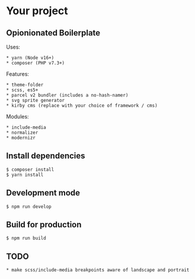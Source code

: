 # Your project

## Opionionated Boilerplate

Uses:

    * yarn (Node v16+)
    * composer (PHP v7.3+)

Features:

    * theme-folder
    * scss, es5+
    * parcel v2 bundler (includes a no-hash-namer)
    * svg sprite generator
    * kirby cms (replace with your choice of framework / cms)

Modules:

    * include-media
    * normalizer
    * modernizr

## Install dependencies

    $ composer install
    $ yarn install

## Development mode

    $ npm run develop

## Build for production

    $ npm run build

## TODO

    * make scss/include-media breakpoints aware of landscape and portrait
